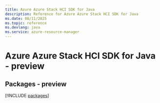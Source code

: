 ```yaml
---
title: Azure Azure Stack HCI SDK for Java
description: Reference for Azure Azure Stack HCI SDK for Java
ms.date: 08/11/2025
ms.topic: reference
ms.devlang: java
ms.service: azure-resource-manager
---
```

# Azure Azure Stack HCI SDK for Java - preview
## Packages - preview
[!INCLUDE [packages](azure-stack-hci-index.md)]